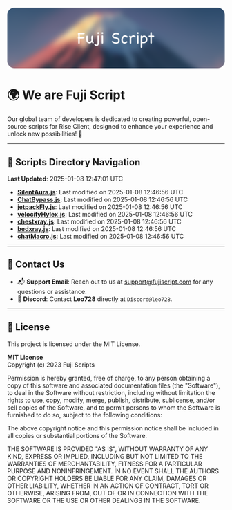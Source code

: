 ![Banner](.github/b.webp)

# 🌍 **We are Fuji Script**

Our global team of developers is dedicated to creating powerful, open-source scripts for Rise Client, designed to enhance your experience and unlock new possibilities! 🌟

---
<!-- SCRIPTS_NAVIGATION_START -->
## 📂 **Scripts Directory Navigation**

**Last Updated**: 2025-01-08 12:47:01 UTC

- **[SilentAura.js](scripts/SilentAura.js)**: Last modified on 2025-01-08 12:46:56 UTC
- **[ChatBypass.js](scripts/ChatBypass.js)**: Last modified on 2025-01-08 12:46:56 UTC
- **[jetpackFly.js](scripts/jetpackFly.js)**: Last modified on 2025-01-08 12:46:56 UTC
- **[velocityHylex.js](scripts/velocityHylex.js)**: Last modified on 2025-01-08 12:46:56 UTC
- **[chestxray.js](scripts/chestxray.js)**: Last modified on 2025-01-08 12:46:56 UTC
- **[bedxray.js](scripts/bedxray.js)**: Last modified on 2025-01-08 12:46:56 UTC
- **[chatMacro.js](scripts/chatMacro.js)**: Last modified on 2025-01-08 12:46:56 UTC

<!-- SCRIPTS_NAVIGATION_END -->

---

## 💬 **Contact Us**  
- 📬 **Support Email**: Reach out to us at [support@fujiscript.com](mailto:support@fujiscript.com) for any questions or assistance.  
- 💬 **Discord**: Contact **Leo728** directly at `Discord@leo728`.

---

## 📜 **License**

This project is licensed under the MIT License.  

**MIT License**  
Copyright (c) 2023 Fuji Scripts  

Permission is hereby granted, free of charge, to any person obtaining a copy of this software and associated documentation files (the "Software"), to deal in the Software without restriction, including without limitation the rights to use, copy, modify, merge, publish, distribute, sublicense, and/or sell copies of the Software, and to permit persons to whom the Software is furnished to do so, subject to the following conditions:  

The above copyright notice and this permission notice shall be included in all copies or substantial portions of the Software.  

THE SOFTWARE IS PROVIDED "AS IS", WITHOUT WARRANTY OF ANY KIND, EXPRESS OR IMPLIED, INCLUDING BUT NOT LIMITED TO THE WARRANTIES OF MERCHANTABILITY, FITNESS FOR A PARTICULAR PURPOSE AND NONINFRINGEMENT. IN NO EVENT SHALL THE AUTHORS OR COPYRIGHT HOLDERS BE LIABLE FOR ANY CLAIM, DAMAGES OR OTHER LIABILITY, WHETHER IN AN ACTION OF CONTRACT, TORT OR OTHERWISE, ARISING FROM, OUT OF OR IN CONNECTION WITH THE SOFTWARE OR THE USE OR OTHER DEALINGS IN THE SOFTWARE.  
